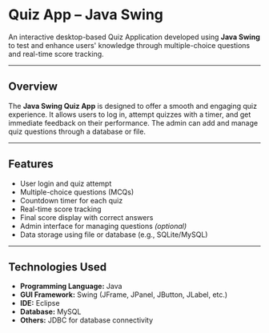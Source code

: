 # Quiz App – Java Swing

An interactive desktop-based Quiz Application developed using **Java Swing** to test and enhance users' knowledge through multiple-choice questions and real-time score tracking.

---

## Overview

The **Java Swing Quiz App** is designed to offer a smooth and engaging quiz experience. It allows users to log in, attempt quizzes with a timer, and get immediate feedback on their performance. The admin can add and manage quiz questions through a database or file.

---

## Features

- User login and quiz attempt
- Multiple-choice questions (MCQs)
- Countdown timer for each quiz
- Real-time score tracking
- Final score display with correct answers
- Admin interface for managing questions *(optional)*
- Data storage using file or database (e.g., SQLite/MySQL)

---

## Technologies Used

- **Programming Language:** Java
- **GUI Framework:** Swing (JFrame, JPanel, JButton, JLabel, etc.)
- **IDE:** Eclipse 
- **Database:** MySQL 
- **Others:** JDBC for database connectivity

